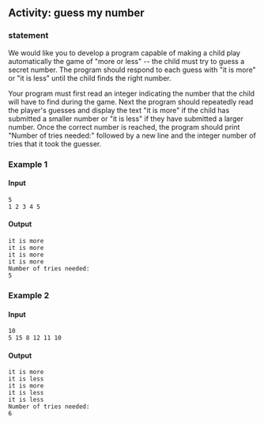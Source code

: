 ## Activity: guess my number

### statement
We would like you to develop a program capable of making a child play automatically the game of "more or less" -- the child must try to guess a secret number. The program should respond to each guess with "it is more" or "it is less" until the child finds the right number.

Your program must first read an integer indicating the number that the child will have to find during the game. Next the program should repeatedly read the player's guesses and display the text "it is more" if the child has submitted a smaller number or "it is less" if they have submitted a larger number. Once the correct number is reached, the program should print "Number of tries needed:" followed by a new line and the integer number of tries that it took the guesser.

### Example 1

#### Input

    5  
    1 2 3 4 5

#### Output

    it is more  
    it is more  
    it is more  
    it is more  
    Number of tries needed:  
    5

### Example 2

#### Input

    10  
    5 15 8 12 11 10

#### Output

    it is more  
    it is less  
    it is more  
    it is less  
    it is less  
    Number of tries needed:  
    6

